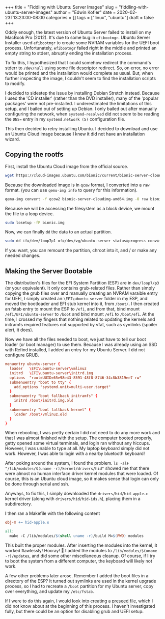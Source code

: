 +++
title = "Fiddling with Ubuntu Server Images"
slug = "fiddling-with-ubuntu-server-images"
author = "Edwin Kofler"
date = 2020-02-23T13:23:00-08:00
categories = []
tags = ["linux", "ubuntu"]
draft = false
+++

Oddly enough, the latest version of Ubuntu Server failed to install on my MacBook Pro (2012). It's due to some bug in `efibootmgr`. Ubuntu Server Installer used `efibootmgr` to create some NVRAM variables for the UEFI boot process. Unfortunately, `efibootmgr` failed right in the middle and printed an empty string to stderr, abruptly ending the installation process.

To fix this, I hypothesized that I could somehow redirect the command's stderr to `/dev/null` using some file descriptor redirect. So, on error, no error would be printed and the installation would complete as usual. But, when further inspecting the image, I couldn't seem to find the installation scripts to modify.

I decided to sidestep the issue by installing Debian Stretch instead. Because I used the 'CD installer' (rather than the DVD installer), many of the 'popular packages' were not pre-installed. I underestimated the limitations of this setup, and I bailed out of setting up Debian. I only bailed out after manually configuring the network, when `systemd-resolved` did not seem to be reading the `DNS=` entry in my `systemd.network (5)` configuration file.

This then decided to retry installing Ubuntu. I decided to download and use an Ubuntu Cloud image because I knew it did not have an installation wizard.

## Copying the rootfs

First, install the Ubuntu Cloud image from the official source.

```sh
wget https://cloud-images.ubuntu.com/bionic/current/bionic-server-cloudimg-amd64.img
```

Because the downloaded image is in `qcow` format, I converted into a `raw` format. (you can use `qemu-img info` to query for this information).

```sh
qemu-img convert -f qcow2 bionic-server-cloudimg-amd64.img -O raw bionic.img -p
```

Because we will be accessing the filesystem as a block device, we mount the file to a loop device.

```sh
sudo losetup -fP bionic.img
```

Now, we can finally `dd` the data to an actual partition.

```sh
sudo dd if=/dev/loop7p1 of=/dev/vg/ubuntu-server status=progress conv=fsync bs=2048
```

If you want, you can remount the partition, chroot into it, and / or make any needed changes.

## Making the Server Bootable

The distribution's files for the EFI System Partition (ESP) are in `dev/loop7/p3` (or your equivalent). It only contains grub-related files. Rather than simply copying the grub files over and manually creating an NVRAM varaible entry for UEFI, I simply created an `\EFI\ubuntu-server` folder in my ESP, and moved the bootloader and EFI stub kernel into it, from `/boot/`. I then created an fstab entry to mount the ESP to `/efi`, and from that, bind mount `/efi/EFI/ubuntu-server` to `/boot` and bind mount `/efi` to `/boot/efi`. At the time, I crossed my fingers that nothing related to updating the kernels and initramfs required features not supported by vfat, such as symlinks (spoiler alert, it does).

Now we have all the files needed to boot, we just have to tell our boot loader (or boot manager) to use them. Because I was already using an SSD with Refind installed, I added an entry for my Ubuntu Server. I did not configure GRUB.

```conf
menuentry ubuntu-server {
  loader   \EFI\ubuntu-server\vmlinuz
  initrd   \EFI\ubuntu-server\initrd.img
  options  "root=UUID=65e98e43-8591-48f8-8746-34c8b3819ee7 rw"
  submenuentry "boot to tty" {
    add_options "systemd.unit=multi-user.target"
  }
  submenuentry "boot fallback initramfs" {
    initrd /boot/initrd.img.old
  }
  submenuentry "boot fallback kernel" {
    loader /boot/vmlinuz.old
  }
}
```

When rebooting, I was pretty certain I did not need to do any more work and that I was almost finished with the setup. The computer booted properly, getty opened some virtual terminals, and login ran without any hiccups. However, I was unable to type at all. My laptop keyboard simply did not work. However, I was able to login with a nearby bluetooth keyboard!

After poking around the system, I found the problem. `ls -alF "/lib/modules/$(uname -r)/kernel/drivers/hid"` showed me that there were almost no human interface driver kernel modules that were loaded. Of course, this is an Ubuntu cloud image, so it makes sense that login can only be done through serial and ssh.

Anyways, to fix this, I simply downloaded the `drivers/hid/hid-apple.c` kernel driver (along with `drivers/hid/hid-ids.h`), placing them in a subdirectory.

I then ran a Makefile with the following content

```makefile
obj-m += hid-apple.o

all:
  make -C /lib/modules/$(shell uname -r)/build M=$(PWD) modules
```

This built the proper modules. After inserting the modules into the kernel, it worked flawlessly! Hooray! :tada: I added the modules to `/lib/modules/$(uname -r)/updates`, and did some other miscellaneous cleanup. Of course, if I try to boot the system from a different computer, the keyboard will likely not work.

A few other problems later arose. Remember I added the boot files in a directory of the ESP? It turned out symlinks are used in the kernel upgrade process, so I had to recreate a `/boot` partition for my Ubuntu server, copy over everything, and update my `/etc/fstab`.

If I were to do this again, I would look into creating a [preseed file](https://help.ubuntu.com/lts/installation-guide/s390x/apbs01.html), which I did not know about at the beginning of this process. I haven't investigated fully, but there could be an option for disabling grub and UEFI setup.
